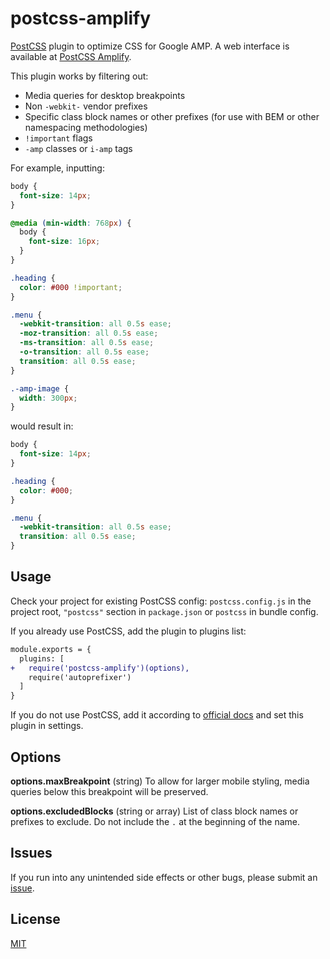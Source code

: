 # postcss-amplify

[PostCSS] plugin to optimize CSS for Google AMP. A web interface is available at [PostCSS Amplify].

This plugin works by filtering out:

- Media queries for desktop breakpoints
- Non `-webkit-` vendor prefixes
- Specific class block names or other prefixes (for use with BEM or other namespacing methodologies)
- `!important` flags
- `-amp` classes or `i-amp` tags

[PostCSS]: https://github.com/postcss/postcss
[PostCSS Amplify]: https://laurenashpole.github.io/postcss-amplify/

For example, inputting:

```css
body {
  font-size: 14px;
}

@media (min-width: 768px) {
  body {
    font-size: 16px;
  }
}

.heading {
  color: #000 !important;
}

.menu {
  -webkit-transition: all 0.5s ease;
  -moz-transition: all 0.5s ease;
  -ms-transition: all 0.5s ease;
  -o-transition: all 0.5s ease;
  transition: all 0.5s ease;
}

.-amp-image {
  width: 300px;
}
```

would result in:

```css
body {
  font-size: 14px;
}

.heading {
  color: #000;
}

.menu {
  -webkit-transition: all 0.5s ease;
  transition: all 0.5s ease;
}
```

## Usage

Check your project for existing PostCSS config: `postcss.config.js`
in the project root, `"postcss"` section in `package.json`
or `postcss` in bundle config.

If you already use PostCSS, add the plugin to plugins list:

```diff
module.exports = {
  plugins: [
+   require('postcss-amplify')(options),
    require('autoprefixer')
  ]
}
```

If you do not use PostCSS, add it according to [official docs]
and set this plugin in settings.

[official docs]: https://github.com/postcss/postcss#usage

## Options

**options.maxBreakpoint** (string) To allow for larger mobile styling, media queries below this breakpoint will be preserved.

**options.excludedBlocks** (string or array) List of class block names or prefixes to exclude. Do not include the `.` at the beginning of the name.

## Issues

If you run into any unintended side effects or other bugs, please submit an [issue].

[issue]: https://github.com/laurenashpole/postcss-amplify/issues

## License

[MIT]

[MIT]: https://github.com/laurenashpole/postcss-amplify/blob/master/LICENSE
